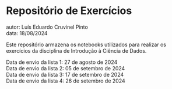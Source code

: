 # Repositório de Exercícios

autor: Luís Eduardo Cruvinel Pinto  
data: 18/08/2024  

Este repositório armazena os notebooks utilizados para realizar os exercícios da disciplina de Introdução à Ciência de Dados.  

Data de envio da lista 1: 27 de agosto de 2024  
Data de envio da lista 2: 05 de setembro de 2024  
Data de envio da lista 3: 17 de setembro de 2024  
Data de envio da lista 4: 26 de setembro de 2024  

